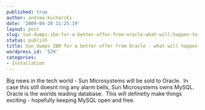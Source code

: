 ```yaml
---
published: true
author: andrew-kucharski
date: '2009-04-20 11:25:19'
layout: post
slug: sun-dumps-ibm-for-a-better-offer-from-oracle-what-will-happen-to-mysql
status: publish
title: Sun dumps IBM for a better offer from Oracle - what will happen to MySQL?
wordpress_id: '529'
categories:
- Installation
---
```


Big news in the tech world - Sun Microsystems will be sold to Oracle.  In case this still doesnt ring any alarm bells, Sun Microsystems owns MySQL.  Oracle is the worlds leading database.  This will definetly make things exciting - hopefully keeping MySQL open and free.
